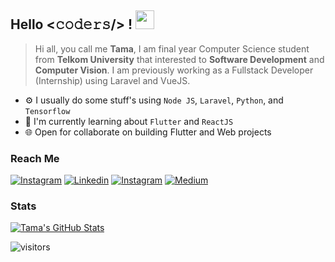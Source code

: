 ## Hello <𝚌𝚘𝚍𝚎𝚛𝚜/> ! <img src="https://emojis.slackmojis.com/emojis/images/1531849430/4246/blob-sunglasses.gif?1531849430" width="30"/> 

> Hi all, you call me **Tama**, I am final year Computer Science student from **Telkom University** that interested to **Software Development** and **Computer Vision**. I am previously working as a Fullstack Developer (Internship) using Laravel and VueJS.

- ⚙️ I usually do some stuff's using `Node JS`, `Laravel`, `Python`, and `Tensorflow`
- 🌱 I'm currently learning about `Flutter` and `ReactJS`
- 🌐 Open for collaborate on building Flutter and Web projects

### Reach Me
[![Instagram](https://img.shields.io/badge/-@pratamays-E10098?style=flat-square&labelColor=gray&logo=instagram&logoColor=white&link=https://instagram.com/pratamays/)](https://instagram.com/pratamays/)
[![Linkedin](https://img.shields.io/badge/-pratamays-blue?style=flat-square&labelColor=gray&logo=Linkedin&logoColor=white&link=https://www.linkedin.com/in/pratamays/)](https://www.linkedin.com/in/pratamays/)
[![Instagram](https://img.shields.io/badge/-evanezcent.github.io-2bbc8a?style=flat-square&labelColor=gray&logo=internet-explorer&logoColor=white&link=https://evanezcent.github.io/)](http://evanezcent.github.io/)
[![Medium](https://img.shields.io/badge/-pratamays-000000?style=flat-square&labelColor=gray&logo=medium&logoColor=white&link=https://pratamays.medium.com/)](https://pratamays.medium.com/)

### Stats
<a href="https://github.com/evanezcent/evanezcent">
  <img align="center" src="https://github-readme-stats.vercel.app/api?username=evanezcent&show_icons=true&line_height=27&count_private=true&title_color=ffffff&text_color=c9cacc&icon_color=2bbc8a&bg_color=1d1f21" alt="Tama's GitHub Stats" />
</a>

![visitors](https://visitor-badge.laobi.icu/badge?page_id=evanezcent.evanezcent&bg_color=1d1f21)

